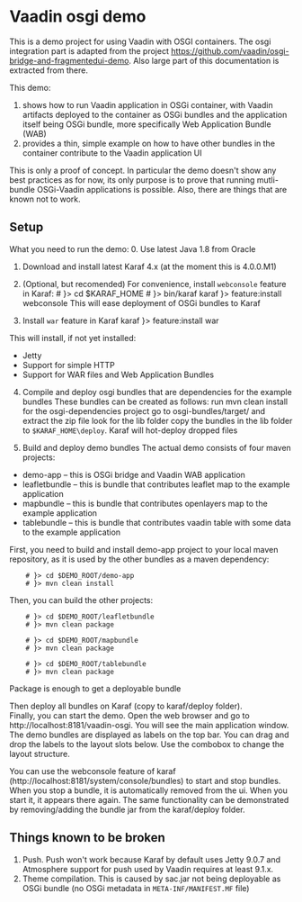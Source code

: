 # Vaadin osgi demo #

This is a demo project for using Vaadin with OSGI containers. The osgi integration part is adapted from the project https://github.com/vaadin/osgi-bridge-and-fragmentedui-demo. Also large part of this documentation is extracted from there.

This demo:
1. shows how to run Vaadin application in OSGi container, with Vaadin artifacts deployed to the container as OSGi bundles and the application itself being OSGi bundle, more specifically Web Application Bundle (WAB)
2. provides a thin, simple example on how to have other bundles in the container contribute to the Vaadin application UI

This is only a proof of concept. In particular the demo doesn't show any best practices as for now, its only purpose is to prove that running mutli-bundle OSGi-Vaadin applications is possible. Also, there are things that are known not to work.

## Setup ##
What you need to run the demo:
0. Use latest Java 1.8 from Oracle
1. Download and install latest Karaf 4.x (at the moment this is 4.0.0.M1)
2. (Optional, but recomended) For convenience, install `webconsole` feature in Karaf:
        # }> cd $KARAF_HOME
        # }> bin/karaf
        karaf }> feature:install webconsole
This will ease deployment of OSGi bundles to Karaf

3. Install `war` feature in Karaf
        karaf }> feature:install war

  This will install, if not yet installed:  
  * Jetty
  * Support for simple HTTP
  * Support for WAR files and Web Application Bundles

4. Compile and deploy osgi bundles that are dependencies for the example bundles
  These bundles can be created as follows: 
  run mvn clean install for the osgi-dependencies project
  go to osgi-bundles/target/ and extract the zip file
  look for the lib folder
  copy the bundles in the lib folder to `$KARAF_HOME\deploy`. Karaf will hot-deploy dropped files

5. Build and deploy demo bundles
  The actual demo consists of four maven projects:  
  * demo-app – this is OSGi bridge and Vaadin WAB application
  * leafletbundle – this is bundle that contributes leaflet map to the example application  
  * mapbundle – this is bundle that contributes openlayers map to the example application  
  * tablebundle – this is bundle that contributes vaadin table with some data to the example application  

  First, you need to build and install demo-app project to your local maven repository, as it is used by the other bundles as a maven dependency:  

        # }> cd $DEMO_ROOT/demo-app
        # }> mvn clean install

  Then, you can build the other projects:

        # }> cd $DEMO_ROOT/leafletbundle
        # }> mvn clean package

        # }> cd $DEMO_ROOT/mapbundle
        # }> mvn clean package

        # }> cd $DEMO_ROOT/tablebundle
        # }> mvn clean package


  Package is enough to get a deployable bundle

  Then deploy all bundles on Karaf (copy to karaf/deploy folder).  
  Finally, you can start the demo. Open the web browser and go to http://localhost:8181/vaadin-osgi. You will see the main application window. The demo bundles are displayed as labels on the top bar. You can drag and drop the labels to the layout slots below. Use the combobox to change the layout structure. 

  You can use the webconsole feature of karaf (http://localhost:8181/system/console/bundles) to start and stop bundles. When you stop a bundle, it is automatically removed from the ui. When you start it, it appears there again. The same functionality can be demonstrated by removing/adding the bundle jar from the karaf/deploy folder. 

## Things known to be broken ##
1. Push. Push won't work because Karaf by default uses Jetty 9.0.7 and Atmosphere support for push used by Vaadin requires at least 9.1.x.
2. Theme compilation. This is caused by sac.jar not being deployable as OSGi bundle (no OSGi metadata in `META-INF/MANIFEST.MF` file)



